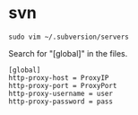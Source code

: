 # svn
```
sudo vim ~/.subversion/servers
```

Search for "[global]" in the files.
```
[global]
http-proxy-host = ProxyIP
http-proxy-port = ProxyPort
http-proxy-username = user
http-proxy-password = pass
```

